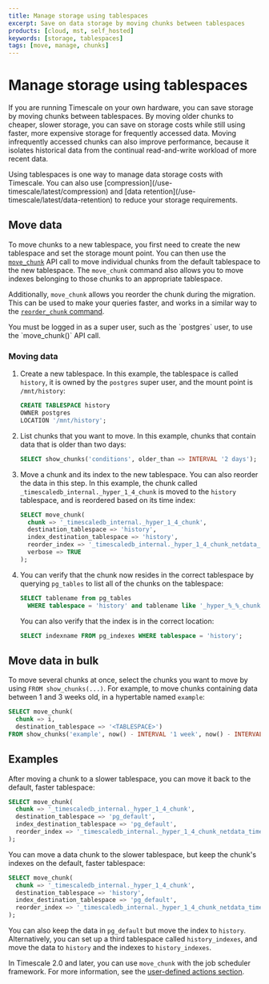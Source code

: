 ```yaml
---
title: Manage storage using tablespaces
excerpt: Save on data storage by moving chunks between tablespaces
products: [cloud, mst, self_hosted]
keywords: [storage, tablespaces]
tags: [move, manage, chunks]
---
```


# Manage storage using tablespaces

If you are running Timescale on your own hardware, you can save storage
by moving chunks between tablespaces. By moving older chunks to cheaper, slower
storage, you can save on storage costs while still using faster, more expensive
storage for frequently accessed data. Moving infrequently accessed chunks can
also improve performance, because it isolates historical data from the continual
read-and-write workload of more recent data.

<Highlight type="note">
Using tablespaces is one way to manage data storage costs with Timescale. You
can also use [compression](/use-timescale/latest/compression) and
[data retention](/use-timescale/latest/data-retention) to reduce
your storage requirements.
</Highlight>

## Move data

To move chunks to a new tablespace, you first need to create the new tablespace
and set the storage mount point. You can then use the
[`move_chunk`][api-move-chunk] API call to move individual chunks from the
default tablespace to the new tablespace. The `move_chunk` command also allows
you to move indexes belonging to those chunks to an appropriate tablespace.

Additionally, `move_chunk` allows you reorder the chunk during the migration.
This can be used to make your queries faster, and works in a similar way to the
[`reorder_chunk` command][api-reorder-chunk].

<Highlight type="note">
You must be logged in as a super user, such as the `postgres` user, to use the
`move_chunk()` API call.
</Highlight>

<Procedure>

### Moving data

1.  Create a new tablespace. In this example, the tablespace is called
    `history`, it is owned by the `postgres` super user, and the mount point is
    `/mnt/history`:

    ```sql
    CREATE TABLESPACE history
    OWNER postgres
    LOCATION '/mnt/history';
    ```

1.  List chunks that you want to move. In this example, chunks that contain data
    that is older than two days:

    ```sql
    SELECT show_chunks('conditions', older_than => INTERVAL '2 days');
    ```

1.  Move a chunk and its index to the new tablespace. You can also reorder the
    data in this step. In this example, the chunk called
    `_timescaledb_internal._hyper_1_4_chunk` is moved to the `history`
    tablespace, and is reordered based on its time index:

    ```sql
    SELECT move_chunk(
      chunk => '_timescaledb_internal._hyper_1_4_chunk',
      destination_tablespace => 'history',
      index_destination_tablespace => 'history',
      reorder_index => '_timescaledb_internal._hyper_1_4_chunk_netdata_time_idx',
      verbose => TRUE
    );
    ```

1.  You can verify that the chunk now resides in the correct tablespace by
    querying `pg_tables` to list all of the chunks on the tablespace:

    ```sql
    SELECT tablename from pg_tables
      WHERE tablespace = 'history' and tablename like '_hyper_%_%_chunk';
    ```

    You can also verify that the index is in the correct location:

    ```sql
    SELECT indexname FROM pg_indexes WHERE tablespace = 'history';
    ```

</Procedure>

## Move data in bulk

To move several chunks at once, select the chunks you want to move by using
`FROM show_chunks(...)`. For example, to move chunks containing data between 1
and 3 weeks old, in a hypertable named `example`:

```sql
SELECT move_chunk(
  chunk => i, 
  destination_tablespace => '<TABLESPACE>') 
FROM show_chunks('example', now() - INTERVAL '1 week', now() - INTERVAL '3 weeks') i;
```

## Examples

After moving a chunk to a slower tablespace, you can move it back to the
default, faster tablespace:

```sql
SELECT move_chunk(
  chunk => '_timescaledb_internal._hyper_1_4_chunk',
  destination_tablespace => 'pg_default',
  index_destination_tablespace => 'pg_default',
  reorder_index => '_timescaledb_internal._hyper_1_4_chunk_netdata_time_idx'
);
```

You can move a data chunk to the slower tablespace, but keep the chunk's indexes
on the default, faster tablespace:

```sql
SELECT move_chunk(
  chunk => '_timescaledb_internal._hyper_1_4_chunk',
  destination_tablespace => 'history',
  index_destination_tablespace => 'pg_default',
  reorder_index => '_timescaledb_internal._hyper_1_4_chunk_netdata_time_idx'
);
```

You can also keep the data in `pg_default` but move the index to `history`.
Alternatively, you can set up a third tablespace called `history_indexes`,
and move the data to `history` and the indexes to `history_indexes`.

In Timescale&nbsp;2.0 and later, you can use `move_chunk` with the job scheduler
framework. For more information, see the [user-defined actions section][actions].

[actions]: /use-timescale/:currentVersion:/user-defined-actions/
[api-move-chunk]: /api/:currentVersion:/hypertable/move_chunk
[api-reorder-chunk]: /api/:currentVersion:/hypertable/reorder_chunk

